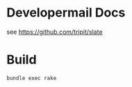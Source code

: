Developermail Docs
==================

see https://github.com/tripit/slate

# Build

```bash
bundle exec rake
```
